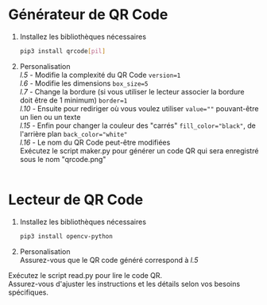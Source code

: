 # Générateur de QR Code<br>
1. Installez les bibliothèques nécessaires<br>
    ```bash
    pip3 install qrcode[pil]
2. Personalisation<br>
    _l.5_ - Modifie la complexité du QR Code ```version=1```<br>
    _l.6_ - Modifie les dimensions ```box_size=5```<br>
    _l.7_ - Change la bordure (si vous utiliser le lecteur associer la bordure doit être de 1 minimum) ```border=1```<br>
    _l.10_ - Ensuite pour rediriger où vous voulez utiliser ```value=""``` pouvant-être un lien ou un texte<br>
    _l.15_ - Enfin pour changer la couleur des "carrés" ```fill_color="black"```, de l'arrière plan ```back_color="white"```<br>
    _l.16_ - Le nom du QR Code peut-être modifiées<br>
Exécutez le script maker.py pour générer un code QR qui sera enregistré sous le nom "qrcode.png"<br><br>
# Lecteur de QR Code
1. Installez les bibliothèques nécessaires<br>
    ```bash
    pip3 install opencv-python
    
2. Personalisation<br>
    Assurez-vous que le QR code généré correspond à _l.5_<br>

Exécutez le script read.py pour lire le code QR.<br>
Assurez-vous d'ajuster les instructions et les détails selon vos besoins spécifiques.
